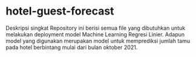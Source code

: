 # hotel-guest-forecast
Deskripsi singkat
Repository ini berisi semua file yang dibutuhkan untuk melakukan deployment model Machine Learning Regresi Linier. Adapun model yang digunakan merupakan model untuk memprediksi jumlah tamu pada hotel berbintang mulai dari bulan oktober 2021.
